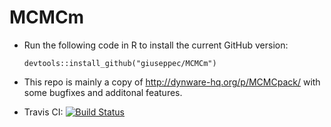 MCMCm
========

* Run the following code in R to install the current GitHub version:

  ```
  devtools::install_github("giuseppec/MCMCm")
  ```
  
* This repo is mainly a copy of http://dynware-hq.org/p/MCMCpack/ with some bugfixes and additonal features.
  
* Travis CI: [![Build Status](https://travis-ci.org/giuseppec/MCMCm.png)](https://travis-ci.org/giuseppec/MCMCm)
